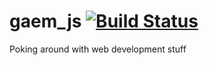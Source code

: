 # gaem_js [![Build Status](https://img.shields.io/github/workflow/status/Raattis/gaem_js/CI)](https://img.shields.io/github/workflow/status/Raattis/gaem_js/CI)
Poking around with web development stuff
